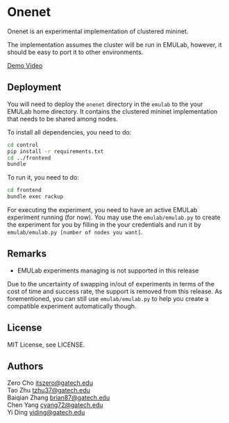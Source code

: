 # Onenet

Onenet is an experimental implementation of clustered mininet.

The implementation assumes the cluster will be run in EMULab, however, it should be easy to port it to other environments.

[Demo Video](https://vimeo.com/92554805)

## Deployment

You will need to deploy the `onenet` directory in the `emulab`
to the your EMULab home directory. It contains the clustered mininet
implementation that needs to be shared among nodes.

To install all dependencies, you need to do:

```bash
cd control
pip install -r requirements.txt
cd ../frontend
bundle
```

To run it, you need to do:

```bash
cd frontend
bundle exec rackup
```

For executing the experiment, you need to have an active EMULab experiment running (for now). You may use the `emulab/emulab.py` to create the experiment for you by filling in the your credentials and run it by `emulab/emulab.py [number of nodes you want]`.

## Remarks

* EMULab experiments managing is not supported in this release
 
Due to the uncertainty of swapping in/out of experiments in terms of the cost of time and success rate, the support is removed from this release. As forementioned, you can still use `emulab/emulab.py` to help you create a compatible experiment automatically though.

## License

MIT License, see LICENSE.

## Authors

Zero Cho <itszero@gatech.edu>    
Tao Zhu <tzhu37@gatech.edu>    
Baiqian Zhang <brian87@gatech.edu>    
Chen Yang <cyang72@gatech.edu>    
Yi Ding <yiding@gatech.edu>
